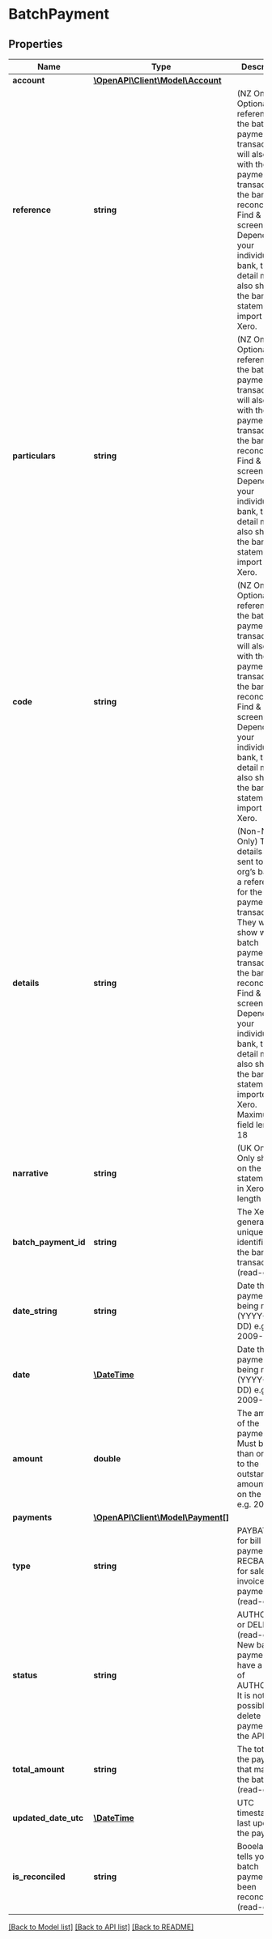 # BatchPayment

## Properties
Name | Type | Description | Notes
------------ | ------------- | ------------- | -------------
**account** | [**\OpenAPI\Client\Model\Account**](Account.md) |  | [optional] 
**reference** | **string** | (NZ Only) Optional references for the batch payment transaction. It will also show with the batch payment transaction in the bank reconciliation Find &amp; Match screen. Depending on your individual bank, the detail may also show on the bank statement you import into Xero. | [optional] 
**particulars** | **string** | (NZ Only) Optional references for the batch payment transaction. It will also show with the batch payment transaction in the bank reconciliation Find &amp; Match screen. Depending on your individual bank, the detail may also show on the bank statement you import into Xero. | [optional] 
**code** | **string** | (NZ Only) Optional references for the batch payment transaction. It will also show with the batch payment transaction in the bank reconciliation Find &amp; Match screen. Depending on your individual bank, the detail may also show on the bank statement you import into Xero. | [optional] 
**details** | **string** | (Non-NZ Only) These details are sent to the org’s bank as a reference for the batch payment transaction. They will also show with the batch payment transaction in the bank reconciliation Find &amp; Match screen. Depending on your individual bank, the detail may also show on the bank statement imported into Xero. Maximum field length &#x3D; 18 | [optional] 
**narrative** | **string** | (UK Only) Only shows on the statement line in Xero. Max length &#x3D;18 | [optional] 
**batch_payment_id** | **string** | The Xero generated unique identifier for the bank transaction (read-only) | [optional] 
**date_string** | **string** | Date the payment is being made (YYYY-MM-DD) e.g. 2009-09-06 | [optional] 
**date** | [**\DateTime**](\DateTime.md) | Date the payment is being made (YYYY-MM-DD) e.g. 2009-09-06 | [optional] 
**amount** | **double** | The amount of the payment. Must be less than or equal to the outstanding amount owing on the invoice e.g. 200.00 | [optional] 
**payments** | [**\OpenAPI\Client\Model\Payment[]**](Payment.md) |  | [optional] 
**type** | **string** | PAYBATCH for bill payments or RECBATCH for sales invoice payments (read-only) | [optional] 
**status** | **string** | AUTHORISED or DELETED (read-only). New batch payments will have a status of AUTHORISED. It is not possible to delete batch payments via the API. | [optional] 
**total_amount** | **string** | The total of the payments that make up the batch (read-only) | [optional] 
**updated_date_utc** | [**\DateTime**](\DateTime.md) | UTC timestamp of last update to the payment | [optional] 
**is_reconciled** | **string** | Booelan that tells you if the batch payment has been reconciled (read-only) | [optional] 

[[Back to Model list]](../README.md#documentation-for-models) [[Back to API list]](../README.md#documentation-for-api-endpoints) [[Back to README]](../README.md)


